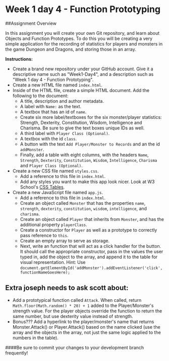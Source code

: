 # Week 1 day 4 - Function Prototyping
##Assignment Overview

In this assignment you will create your own Git repository, and learn about Objects and Function Prototypes. To do this you will be creating a very simple application for the recording of statistics for players and monsters in the game Dungeon and Dragons, and storing those in an array. 

**Instructions:**

- Create a brand new repository under your GitHub account. Give it a descriptive name such as "Week1-Day4", and a description such as "Week 1 day 4 - Function Prototyping".
- Create a new HTML file named `index.html`.
- Inside of the HTML file, create a simple HTML document. Add the following to the document:
    * A title, description and author metadata.
    * A label with `Name:` as the text.
    * A textbox that has an id of `name`. 
    * Create six more label/textboxes for the six monster/player statistics: Strength, Dexterity, Constitution, Wisdom, Intelligence and Charisma. Be sure to give the text boxes unique IDs as well.
    * A third label with `Player Class (Optional)`.
    * A textbox with the id `class`.
    * A button with the text `Add Player/Monster to Records` and an the id `addMonster`.
    * Finally, add a table with eight columns, with the headers `Name`, `Strength`, `Dexterity`, `Constitution`, `Wisdom`, `Intelligence`, `Charisma` and `Player Class (Optional)`.
- Create a new CSS file named `styles.css`.
    * Add a reference to this file in `index.html`.
    * Add any styles you want to make this app look nicer. Look at W3 School's [CSS Tables](http://www.w3schools.com/css/css_table.asp). 
- Create a new JavaScript file named `app.js`.
    * Add a reference to this file in `index.html`.
    * Create an object called `Monster` that has the properties `name`, `strength`, `dexterity`, `constitution`, `wisdom`, `intelligence`, and `charisma`.
    * Create an object called `Player` that inherits from `Monster`, and has the additional property `playerClass`.
    * Create a constructor for `Player` as well as a prototype to correctly pass reference to `this`.
    * Create an empty array to serve as storage.
    * Next, write an function that will act as a click handler for the button. It should call the appropriate constructor, pass in the values the user typed in, add the object to the array, and append it to the table for visual representation. Hint: Use `document.getElementById('addMonster').addEventListener('click', functionNameGoesHere);`

## Extra joseph needs to ask scott about:

- Add a prototypical function called `Attack`. When called, return `Math.floor(Math.random() * 20) + 1` added to the Player/Monster's strength value. For the player objects override the function to return the same number, but use dexterity value instead of strength.
- Bonus??? Add a hyperlink to the player/monster's name that returns Monster.Attack() or Player.Attack() based on the name clicked (use the array and the objects in the array, not just the same logic applied to the numbers in the table).
  
####Be sure to commit your changes to your development branch frequently!